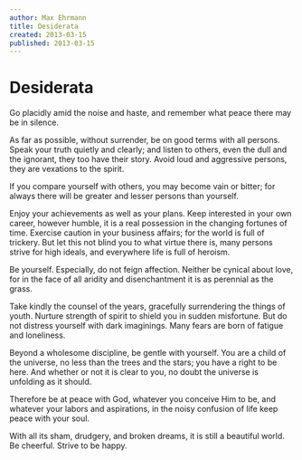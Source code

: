 ```yaml
---
author: Max Ehrmann
title: Desiderata
created: 2013-03-15
published: 2013-03-15
---
```


# Desiderata

Go placidly amid the noise and haste,
and remember what peace there may be in silence.

As far as possible, without surrender,
be on good terms with all persons.
Speak your truth quietly and clearly;
and listen to others,
even the dull and the ignorant,
they too have their story.
Avoid loud and aggressive persons,
they are vexations to the spirit.

If you compare yourself with others,
you may become vain or bitter;
for always there will be greater and lesser persons than yourself.

Enjoy your achievements as well as your plans.
Keep interested in your own career, however humble,
it is a real possession in the changing fortunes of time.
Exercise caution in your business affairs;
for the world is full of trickery.
But let this not blind you to what virtue there is,
many persons strive for high ideals,
and everywhere life is full of heroism.

Be yourself.
Especially, do not feign affection.
Neither be cynical about love,
for in the face of all aridity and disenchantment
it is as perennial as the grass.

Take kindly the counsel of the years,
gracefully surrendering the things of youth.
Nurture strength of spirit to shield you in sudden misfortune.
But do not distress yourself with dark imaginings.
Many fears are born of fatigue and loneliness.

Beyond a wholesome discipline,
be gentle with yourself.
You are a child of the universe,
no less than the trees and the stars;
you have a right to be here.
And whether or not it is clear to you,
no doubt the universe is unfolding as it should.

Therefore be at peace with God,
whatever you conceive Him to be,
and whatever your labors and aspirations,
in the noisy confusion of life keep peace with your soul.

With all its sham, drudgery, and broken dreams,
it is still a beautiful world.
Be cheerful.
Strive to be happy.